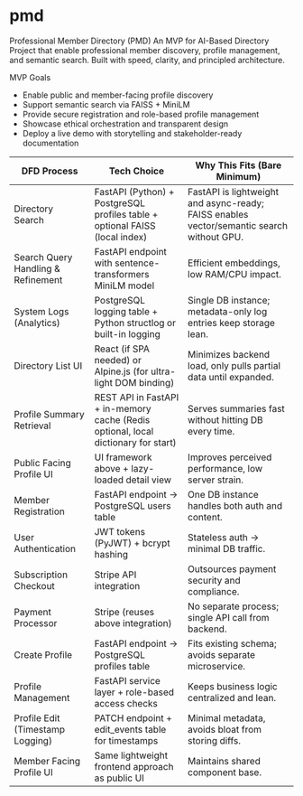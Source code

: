 # pmd

Professional Member Directory (PMD)
An MVP for AI-Based Directory Project that enable professional member discovery, profile management, and semantic search. Built with speed, clarity, and principled architecture.

MVP Goals
- Enable public and member-facing profile discovery
- Support semantic search via FAISS + MiniLM
- Provide secure registration and role-based profile management
- Showcase ethical orchestration and transparent design
- Deploy a live demo with storytelling and stakeholder-ready documentation

| DFD Process                        | Tech Choice                                                                        | Why This Fits (Bare Minimum)                                                              |
|------------------------------------|------------------------------------------------------------------------------------|-------------------------------------------------------------------------------------------|
| Directory Search                   | FastAPI (Python) + PostgreSQL profiles table + optional FAISS (local index)        | FastAPI is lightweight and async-ready; FAISS enables vector/semantic search without GPU. |
| Search Query Handling & Refinement | FastAPI endpoint with sentence-transformers MiniLM model                           | Efficient embeddings, low RAM/CPU impact.                                                 |
| System Logs (Analytics)            | PostgreSQL logging table + Python structlog or built-in logging                    | Single DB instance; metadata-only log entries keep storage lean.                          |
| Directory List UI                  | React (if SPA needed) or Alpine.js (for ultra-light DOM binding)                   | Minimizes backend load, only pulls partial data until expanded.                           |
| Profile Summary Retrieval          | REST API in FastAPI + in-memory cache (Redis optional, local dictionary for start) | Serves summaries fast without hitting DB every time.                                      |
| Public Facing Profile UI           | UI framework above + lazy-loaded detail view                                       | Improves perceived performance, low server strain.                                        |
| Member Registration                | FastAPI endpoint → PostgreSQL users table                                          | One DB instance handles both auth and content.                                            |
| User Authentication                | JWT tokens (PyJWT) + bcrypt hashing                                                | Stateless auth → minimal DB traffic.                                                      |
| Subscription Checkout              | Stripe API integration                                                             | Outsources payment security and compliance.                                               |
| Payment Processor                  | Stripe (reuses above integration)                                                  | No separate process; single API call from backend.                                        |
| Create Profile                     | FastAPI endpoint → PostgreSQL profiles table                                       | Fits existing schema; avoids separate microservice.                                       |
| Profile Management                 | FastAPI service layer + role-based access checks                                   | Keeps business logic centralized and lean.                                                |
| Profile Edit (Timestamp Logging)   | PATCH endpoint + edit_events table for timestamps                                  | Minimal metadata, avoids bloat from storing diffs.                                        |
| Member Facing Profile UI           | Same lightweight frontend approach as public UI                                    | Maintains shared component base.                                                          |

